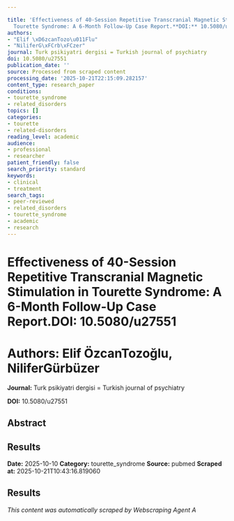 ```yaml
---

title: 'Effectiveness of 40-Session Repetitive Transcranial Magnetic Stimulation in
  Tourette Syndrome: A 6-Month Follow-Up Case Report.**DOI:** 10.5080/u27551'
authors:
- "Elif \xD6zcanTozo\u011Flu"
- "NiliferG\xFCrb\xFCzer"
journal: Turk psikiyatri dergisi = Turkish journal of psychiatry
doi: 10.5080/u27551
publication_date: ''
source: Processed from scraped content
processing_date: '2025-10-21T22:15:09.282157'
content_type: research_paper
conditions:
- tourette_syndrome
- related_disorders
topics: []
categories:
- tourette
- related-disorders
reading_level: academic
audience:
- professional
- researcher
patient_friendly: false
search_priority: standard
keywords:
- clinical
- treatment
search_tags:
- peer-reviewed
- related_disorders
- tourette_syndrome
- academic
- research
---
```




# Effectiveness of 40-Session Repetitive Transcranial Magnetic Stimulation in Tourette Syndrome: A 6-Month Follow-Up Case Report.**DOI:** 10.5080/u27551

# **Authors:** Elif ÖzcanTozoğlu, NiliferGürbüzer

**Journal:** Turk psikiyatri dergisi = Turkish journal of psychiatry

**DOI:** 10.5080/u27551

## Abstract

## Results

**Date:** 2025-10-10
**Category:** tourette_syndrome
**Source:** pubmed
**Scraped at:** 2025-10-21T10:43:16.819060
## Results
*This content was automatically scraped by Webscraping Agent A*